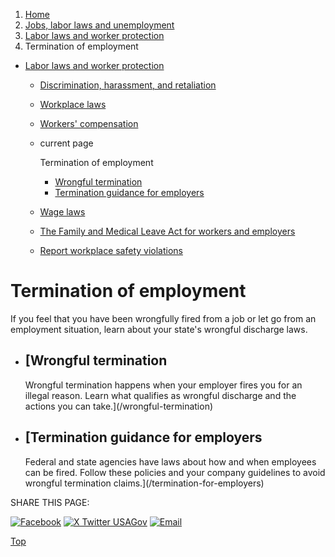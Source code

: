 1. [Home](/)
2. [Jobs, labor laws and unemployment](/jobs-labor-laws-unemployment)
3. [Labor laws and worker protection](/labor-laws)
4. Termination of employment

* [Labor laws and worker protection](/labor-laws)
  + [Discrimination, harassment, and retaliation](/job-discrimination-harassment)
  + [Workplace laws](/workplace-laws)
  + [Workers' compensation](/workers-compensation)
  + current page

    Termination of employment

    - [Wrongful termination](/wrongful-termination)
    - [Termination guidance for employers](/termination-for-employers)
  + [Wage laws](/wage-laws)
  + [The Family and Medical Leave Act for workers and employers](/fmla)
  + [Report workplace safety violations](/report-safety-violations)

Termination of employment
=========================

If you feel that you have been wrongfully fired from a job or let go from an employment situation, learn about your state's wrongful discharge laws.

* [Wrongful termination
  --------------------

  Wrongful termination happens when your employer fires you for an illegal reason. Learn what qualifies as wrongful discharge and the actions you can take.](/wrongful-termination)
* [Termination guidance for employers
  ----------------------------------

  Federal and state agencies have laws about how and when employees can be fired. Follow these policies and your company guidelines to avoid wrongful termination claims.](/termination-for-employers)

SHARE THIS PAGE:

[![Facebook](/themes/custom/usagov/images/social-media-icons/Facebook_Icon.svg)](https://www.facebook.com/sharer/sharer.php?u=https://www.usa.gov/termination-of-employment&v=3)
[![X Twitter USAGov](/themes/custom/usagov/images/social-media-icons/X_Twitter_Icon.svg?version=2)](https://twitter.com/intent/tweet?source=webclient&text=https://www.usa.gov/termination-of-employment)
[![Email](/themes/custom/usagov/images/social-media-icons/Email_Icon.svg?version=2)](mailto:?subject=https://www.usa.gov/termination-of-employment)

[Top](#main-content)